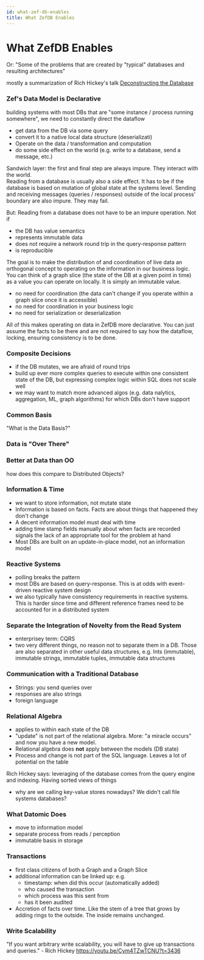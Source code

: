 ```yaml
---
id: what-zef-db-enables
title: What ZefDB Enables
---
```


  
  
  
# What ZefDB Enables  
Or: "Some of the problems that are created by "typical" databases and resulting architectures"  
  
mostly a summarization of Rich Hickey's talk [Deconstructing the Database](https://youtu.be/Cym4TZwTCNU)  
  
  
### Zef's Data Model is Declarative  
building systems with most DBs that are "some instance / process running somewhere", we need to constantly direct the dataflow  
- get data from the DB via some query  
- convert it to a native local data structure (deserializati)  
- Operate on the data / transformation and computation  
- do some side effect on the world (e.g. write to a database, send a message, etc.)  
  
Sandwich layer: the first and final step are always impure. They interact with the world.  
Reading from a database is usually also a side effect. It has to be if the database is based on mutation of global state at the systems level. Sending and receiving messages (queries / responses) outside of the local process' boundary are also impure. They may fail.  
  
But: Reading from a database does not have to be an impure operation. Not if   
- the DB has value semantics  
- represents immutable data  
- does not require a network round trip in the query-response pattern  
- is reproducible  
  
The goal is to make the distribution of and coordination of live data an orthogonal concept to operating on the information in our business logic. You can think of a graph slice (the state of the DB at a given point in time) as a value you can operate on locally. It is simply an immutable value.   
- no need for coordination (the data can't change if you operate within a graph slice once it is accessible)  
- no need for coordination in your business logic  
- no need for serialization or deserialization  
  
All of this makes operating on data in ZefDB more declarative. You can just assume the facts to be there and are not required to say how the dataflow, locking, ensuring consistency is to be done.  
  
  
  
  
### Composite Decisions  
- if the DB mutates, we are afraid of round trips  
- build up ever more complex queries to execute within one consistent state of the DB, but expressing complex logic within SQL does not scale well  
- we may want to match more advanced algos (e.g. data nalytics, aggregation, ML, graph algorithms) for which DBs don't have support  
  
  
  
### Common Basis  
"What is the Data Basis?"  
  
  
  
  
### Data is "Over There"  
  
  
### Better at Data than OO  
how does this compare to Distributed Objects?  
  
  
  
### Information & Time  
- we want to store information, not mutate state  
- Information is based on facts. Facts are about things that happened they don't change  
- A decent information model must deal with time  
- adding time stamp fields manually about when facts are recorded signals the lack of an appropriate tool for the problem at hand  
- Most DBs are built on an update-in-place model, not an information model  
  
  
  
### Reactive Systems  
- polling breaks the pattern  
- most DBs are based on query-response. This is at odds with event-driven reactive system design  
- we also typically have consistency requirements in reactive systems. This is harder since time and different reference frames need to be accounted for in a distributed system  
  
  
### Separate the Integration of Novelty from the Read System  
- enterprisey term: CQRS  
- two very different things, no reason not to separate them in a DB. Those are also separated in other useful data structures, e.g. Ints (immutable), immutable strings, immutable tuples, immutable data structures  
  
  
### Communication with a Traditional Database  
- Strings: you send queries over  
- responses are also strings  
- foreign language  
  
  
  
### Relational Algebra  
- applies to within each state of the DB  
- "update" is not part of the relational algebra. More: "a miracle occurs" and now you have a new model.  
- Relational algebra does **not** apply between the models (DB state)  
- Process and change is not part of the SQL language. Leaves a lot of potential on the table  
  
  
  
  
  
  
  
Rich Hickey says: leveraging of the database comes from the query engine and indexing. Having sorted views of things  
- why are we calling key-value stores nowadays? We didn't call file systems databases?  
  
  
  
### What Datomic Does  
- move to information model  
- separate process from reads / perception  
- immutable basis in storage  
  
  
  
### Transactions  
- first class citizens of both a Graph and a Graph Slice  
- additional information can be linked up: e.g.   
	- timestamp: when did this occur (automatically added)  
	- who caused the transaction  
	- which process was this sent from	  
	- has it been audited  
- Accretion of facts over time. Like the stem of a tree that grows by adding rings to the outside. The inside remains unchanged.  
  
  
### Write Scalability  
"If you want arbitrary write scalability, you will have to give up transactions and queries." - Rich Hickey https://youtu.be/Cym4TZwTCNU?t=3436